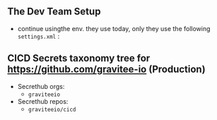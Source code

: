 ## The Dev Team Setup


* continue usingthe env. they use today, only they use the following `settings.xml` :
  

## CICD Secrets taxonomy tree for https://github.com/gravitee-io (Production)

* Secrethub orgs:
  * `graviteeio`
* Secrethub repos:
  * `graviteeio/cicd`
